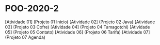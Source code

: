 # POO-2020-2

[Atividade 01] (Projeto 01 Inicio)
[Atividade 02] (Projeto 02 Java)
[Atividade 03] (Projeto 03 Cofre)
[Atividade 04] (Projeto 04 Tamagotchi)
[Atividade 05] (Projeto 05 Contato)
[Atividade 06] (Projeto 06 Tarifa)
[Atividade 07] (Projeto 07 Agenda)
